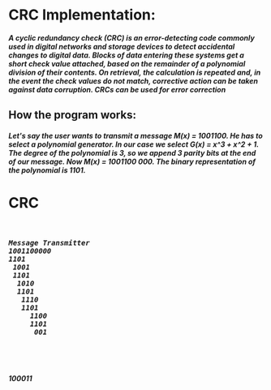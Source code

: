 <h1>CRC Implementation:</h1>
<h5>A cyclic redundancy check (CRC) is an error-detecting code commonly used in digital networks and storage devices to detect accidental changes to digital data. Blocks of data entering these systems get a short check value attached, based on the remainder of a polynomial division of their contents. On retrieval, the calculation is repeated and, in the event the check values do not match, corrective action can be taken against data corruption. CRCs can be used for error correction </h5>
<h2>How the program works:</h2>
<h5>Let's say the user wants to transmit a message M(x) = 1001100. He has to select a polynomial generator. In our case we select G(x) = x^3 + x^2 + 1. The degree of the polynomial is 3, so we append 3 parity bits at the end of our message. Now M(x) = 1001100 000. The binary representation of the polynomial is 1101.</h5>
<h1>CRC</h1>
<pre><h5>
Message Transmitter                                                Message Receiver
1001100000                                                         1001100001
1101                                                               1101
 1001                                                               1001
 1101                                                               1101
  1010                                                               1000
  1101                                                               1101
   1110                                                               1010
   1101                                                               1101
     1100                                                              1110
     1101                                                              1101
      001                                                                1101 
                                                                         1101
                                                                         0000
</h5></pre>                                                                
<h5>  100011</h5>
